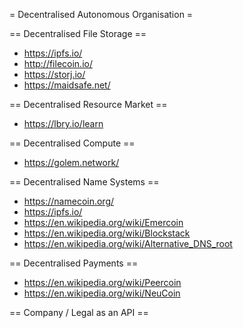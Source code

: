 = Decentralised Autonomous Organisation =

== Decentralised File Storage ==

- https://ipfs.io/
- http://filecoin.io/
- https://storj.io/
- https://maidsafe.net/


== Decentralised Resource Market ==
- https://lbry.io/learn

== Decentralised Compute ==

- https://golem.network/

== Decentralised Name Systems ==

- https://namecoin.org/
- https://ipfs.io/
- https://en.wikipedia.org/wiki/Emercoin
- https://en.wikipedia.org/wiki/Blockstack
- https://en.wikipedia.org/wiki/Alternative_DNS_root

== Decentralised Payments ==

- https://en.wikipedia.org/wiki/Peercoin
- https://en.wikipedia.org/wiki/NeuCoin

== Company / Legal as an API ==


